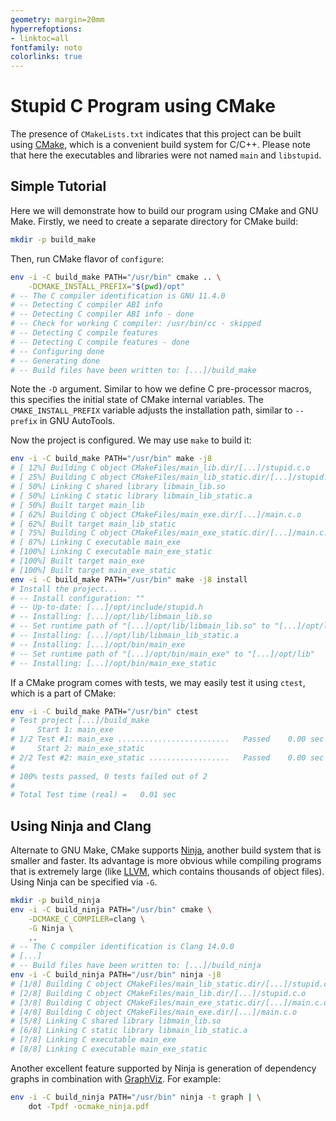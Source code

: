 ```yaml
---
geometry: margin=20mm
hyperrefoptions:
- linktoc=all
fontfamily: noto
colorlinks: true
---
```


# Stupid C Program using CMake

The presence of `CMakeLists.txt` indicates that this project can be built using [CMake](https://cmake.org/), which is a convenient build system for C/C++. Please note that here the executables and libraries were not named `main` and `libstupid`.

## Simple Tutorial

Here we will demonstrate how to build our program using CMake and GNU Make. Firstly, we need to create a separate directory for CMake build:

```bash
mkdir -p build_make
```

Then, run CMake flavor of `configure`:

```bash
env -i -C build_make PATH="/usr/bin" cmake .. \
    -DCMAKE_INSTALL_PREFIX="$(pwd)/opt"
# -- The C compiler identification is GNU 11.4.0
# -- Detecting C compiler ABI info
# -- Detecting C compiler ABI info - done
# -- Check for working C compiler: /usr/bin/cc - skipped
# -- Detecting C compile features
# -- Detecting C compile features - done
# -- Configuring done
# -- Generating done
# -- Build files have been written to: [...]/build_make
```

Note the `-D` argument. Similar to how we define C pre-processor macros, this specifies the initial state of CMake internal variables. The `CMAKE_INSTALL_PREFIX` variable adjusts the installation path, similar to `--prefix` in GNU AutoTools.

Now the project is configured. We may use `make` to build it:

```bash
env -i -C build_make PATH="/usr/bin" make -j8
# [ 12%] Building C object CMakeFiles/main_lib.dir/[...]/stupid.c.o
# [ 25%] Building C object CMakeFiles/main_lib_static.dir/[...]/stupid.c.o
# [ 50%] Linking C shared library libmain_lib.so
# [ 50%] Linking C static library libmain_lib_static.a
# [ 50%] Built target main_lib
# [ 62%] Building C object CMakeFiles/main_exe.dir/[...]/main.c.o
# [ 62%] Built target main_lib_static
# [ 75%] Building C object CMakeFiles/main_exe_static.dir/[...]/main.c.o
# [ 87%] Linking C executable main_exe
# [100%] Linking C executable main_exe_static
# [100%] Built target main_exe
# [100%] Built target main_exe_static
env -i -C build_make PATH="/usr/bin" make -j8 install
# Install the project...
# -- Install configuration: ""
# -- Up-to-date: [...]/opt/include/stupid.h
# -- Installing: [...]/opt/lib/libmain_lib.so
# -- Set runtime path of "[...]/opt/lib/libmain_lib.so" to "[...]/opt/lib"
# -- Installing: [...]/opt/lib/libmain_lib_static.a
# -- Installing: [...]/opt/bin/main_exe
# -- Set runtime path of "[...]/opt/bin/main_exe" to "[...]/opt/lib"
# -- Installing: [...]/opt/bin/main_exe_static
```

If a CMake program comes with tests, we may easily test it using `ctest`, which is a part of CMake:

```bash
env -i -C build_make PATH="/usr/bin" ctest
# Test project [...]/build_make
#     Start 1: main_exe
# 1/2 Test #1: main_exe .........................   Passed    0.00 sec
#     Start 2: main_exe_static
# 2/2 Test #2: main_exe_static ..................   Passed    0.00 sec
#
# 100% tests passed, 0 tests failed out of 2
#
# Total Test time (real) =   0.01 sec
```

## Using Ninja and Clang

Alternate to GNU Make, CMake supports [Ninja](https://ninja-build.org/), another build system that is smaller and faster. Its advantage is more obvious while compiling programs that is extremely large (like [LLVM](https://llvm.org/), which contains thousands of object files). Using Ninja can be specified via `-G`.

```bash
mkdir -p build_ninja
env -i -C build_ninja PATH="/usr/bin" cmake \
    -DCMAKE_C_COMPILER=clang \
    -G Ninja \
    ..
# -- The C compiler identification is Clang 14.0.0
# [...]
# -- Build files have been written to: [...]/build_ninja
env -i -C build_ninja PATH="/usr/bin" ninja -j8
# [1/8] Building C object CMakeFiles/main_lib_static.dir/[...]/stupid.c.o
# [2/8] Building C object CMakeFiles/main_lib.dir/[...]/stupid.c.o
# [3/8] Building C object CMakeFiles/main_exe_static.dir/[...]/main.c.o
# [4/8] Building C object CMakeFiles/main_exe.dir/[...]/main.c.o
# [5/8] Linking C shared library libmain_lib.so
# [6/8] Linking C static library libmain_lib_static.a
# [7/8] Linking C executable main_exe
# [8/8] Linking C executable main_exe_static
```

Another excellent feature supported by Ninja is generation of dependency graphs in combination with [GraphViz](https://graphviz.org/). For example:

```bash
env -i -C build_ninja PATH="/usr/bin" ninja -t graph | \
    dot -Tpdf -ocmake_ninja.pdf
```
